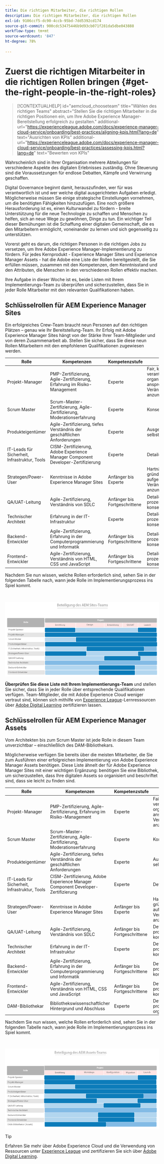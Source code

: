 ```yaml
---
title: Die richtigen Mitarbeiter, die richtigen Rollen
description: Die richtigen Mitarbeiter, die richtigen Rollen
exl-id: 9106ccf5-dc90-4ccb-95bd-7dd5392cd174
source-git-commit: 900cdc53475446b9d93cb071f281da5dbe043888
workflow-type: tm+mt
source-wordcount: '847'
ht-degree: 78%

---
```


# Zuerst die richtigen Mitarbeiter in die richtigen Rollen bringen {#get-the-right-people-in-the-right-roles}

>[!CONTEXTUALHELP]
>id="aemcloud_chooseteam"
>title="Wählen des richtigen Teams"
>abstract="Stellen Sie die richtigen Mitarbeiter in die richtigen Positionen ein, um Ihre Adobe Experience Manager-Bereitstellung erfolgreich zu gestalten."
>additional-url="https://experienceleague.adobe.com/docs/experience-manager-cloud-service/onboarding/best-practices/aligning-kpis.html?lang=de" text="Ausrichten von KPIs"
>additional-url="https://experienceleague.adobe.com/docs/experience-manager-cloud-service/onboarding/best-practices/assessing-kpis.html?lang=de" text="Bewerten von KPIs"

Wahrscheinlich sind in Ihrer Organisation mehrere Abteilungen für verschiedene Aspekte des digitalen Erlebnisses zuständig. Ohne Steuerung sind die Voraussetzungen für endlose Debatten, Kämpfe und Verwirrung geschaffen.

Digital Governance beginnt damit, herauszufinden, wer für was verantwortlich ist und wer welche digital ausgerichteten Aufgaben erledigt. Möglicherweise müssen Sie einige strategische Einstellungen vornehmen, um die benötigten Fähigkeiten hinzuzufügen. Eine noch größere Herausforderung ist es, einen Kulturwandel zu fördern - breite Unterstützung für die neue Technologie zu schaffen und Menschen zu helfen, sich an neue Wege zu gewöhnen, Dinge zu tun. Ein wichtiger Teil dieser Bemühungen ist die Schaffung einer digitalen Gemeinschaft, die es den Mitarbeitern ermöglicht, voneinander zu lernen und sich gegenseitig zu unterstützen.

Vorerst geht es darum, die richtigen Personen in die richtigen Jobs zu versetzen, um Ihre Adobe Experience Manager-Implementierung zu fördern. Für jedes Kernprodukt - Experience Manager Sites und Experience Manager Assets - hat die Adobe eine Liste der Rollen bereitgestellt, die Sie erfüllen müssen, zusammen mit den Kompetenzen, dem Kenntnisstand und den Attributen, die Menschen in den verschiedenen Rollen effektiv machen.

Ihre Aufgabe in dieser Woche ist es, beide Listen mit Ihrem Implementierungs-Team zu überprüfen und sicherzustellen, dass Sie in jeder Rolle Mitarbeiter mit den relevanten Qualifikationen haben.

## **Schlüsselrollen für AEM Experience Manager Sites**

Ein erfolgreiches Crew-Team braucht neun Personen auf den richtigen Plätzen – genau wie Ihr Bereitstellung-Team. Ihr Erfolg mit Adobe Experience Manager Sites hängt von der Stärke Ihrer Team-Mitglieder und von deren Zusammenarbeit ab. Stellen Sie sicher, dass Sie diese neun Rollen Mitarbeitern mit den empfohlenen Qualifikationen zugewiesen werden.

| Rolle | Kompetenzen | Kompetenzstufe | Qualitäten |
|--- |--- |--- |--- |
| Projekt-Manager | PMP-Zertifizierung, Agile-Zertifizierung, Erfahrung im Risiko-Management | Experte | Fair, konsequent, verantwortungsbewusst, organisiert, positiv, ansprechbar, bereit, Veränderungen anzunehmen |
| Scrum Master | Scrum-Master-Zertifizierung, Agile-Zertifizierung, Moderationserfahrung | Experte | Konsequent, kreativ |
| Produkteigentümer | Agile-Zertifizierung, tiefes Verständnis der geschäftlichen Anforderungen | Experte | Ausgeglichen, selbstbewusst |
| IT-Leads für Sicherheit, Infrastruktur, Tools | CISM-Zertifizierung, Adobe Experience Manager Component Developer-Zertifizierung | Experte | Detailorientiert |
| Strategen/Power-User | Kenntnisse in Adobe Experience Manager Sites | Anfänger bis Experte | Hartnäckig, neugierig, gründlich, aufgeschlossen, bereit, Veränderungen anzunehmen, kooperativ |
| QA/UAT-Leitung | Agile-Zertifizierung, Verständnis von SDLC | Anfänger bis Fortgeschrittene | Detailorientiert, prozessorientiert, konsequent |
| Technischer Architekt | Erfahrung in der IT-Infrastruktur | Experte | Detailorientiert, prozessorientiert, konsequent |
| Backend-Entwickler | Agile-Zertifizierung, Erfahrung in der Computerprogrammierung und Informatik | Anfänger bis Fortgeschrittene | Detailorientiert, prozessorientiert, konsequent |
| Frontend-Entwickler | Agile-Zertifizierung, Verständnis von HTML, CSS und JavaScript | Anfänger bis Fortgeschrittene | Detailorientiert, prozessorientiert, konsequent |

Nachdem Sie nun wissen, welche Rollen erforderlich sind, sehen Sie in der folgenden Tabelle nach, wann jede Rolle im Implementierungsprozess ins Spiel kommt.

<br>

![Rollen für die Implementierung überprüfen](assets/team_involvement.png)

**Überprüfen Sie diese Liste mit Ihrem Implementierungs-Team** und stellen Sie sicher, dass Sie in jeder Rolle über entsprechende Qualifikationen verfügen. Team-Mitglieder, die mit Adobe Experience Cloud weniger vertraut sind, können sich mithilfe von [Experience League](https://experienceleague.adobe.com/?lang=de#recommended/solutions/experience-manager)-Lernressourcen über [Adobe Digital Learning](https://learning.adobe.com/certification.html) zertifizieren lassen.

## **Schlüsselrollen für AEM Experience Manager Assets**

Vom Architekten bis zum Scrum Master ist jede Rolle in diesem Team unverzichtbar – einschließlich des DAM-Bibliothekars.

Möglicherweise verfügen Sie bereits über die meisten Mitarbeiter, die Sie zum Ausführen einer erfolgreichen Implementierung von Adobe Experience Manager Assets benötigen. Diese Liste ähnelt der für Adobe Experience Manager Sites mit einer wichtigen Ergänzung: benötigen Sie eine Bibliothek, um sicherzustellen, dass Ihre digitalen Assets so organisiert und beschriftet sind, dass sie leicht zu finden sind.

| Rolle | Kompetenzen | Kompetenzstufe | Qualitäten |
|--- |--- |--- |--- |
| Projekt-Manager | PMP-Zertifizierung, Agile-Zertifizierung, Erfahrung im Risiko-Management | Experte | Fair, konsequent, verantwortungsbewusst, organisiert, positiv, ansprechbar, bereit, Veränderungen anzunehmen |
| Scrum Master | Scrum-Master-Zertifizierung, Agile-Zertifizierung, Moderationserfahrung | Experte | Konsequent, kreativ |
| Produkteigentümer | Agile-Zertifizierung, tiefes Verständnis der geschäftlichen Anforderungen | Experte | Ausgeglichen, selbstbewusst |
| IT-Leads für Sicherheit, Infrastruktur, Tools | CISM-Zertifizierung, Adobe Experience Manager Component Developer-Zertifizierung | Experte | Detailorientiert |
| Strategen/Power-User | Kenntnisse in Adobe Experience Manager Sites | Anfänger bis Experte | Hartnäckig, neugierig, gründlich, aufgeschlossen, bereit, Veränderungen anzunehmen, kooperativ |
| QA/UAT-Leitung | Agile-Zertifizierung, Verständnis von SDLC | Anfänger bis Fortgeschrittene | Detailorientiert, prozessorientiert, konsequent |
| Technischer Architekt | Erfahrung in der IT-Infrastruktur | Experte | Detailorientiert, prozessorientiert, konsequent |
| Backend-Entwickler | Agile-Zertifizierung, Erfahrung in der Computerprogrammierung und Informatik | Anfänger bis Fortgeschrittene | Detailorientiert, prozessorientiert, konsequent |
| Frontend-Entwickler | Agile-Zertifizierung, Verständnis von HTML, CSS und JavaScript | Anfänger bis Fortgeschrittene | Detailorientiert, prozessorientiert, konsequent |
| DAM-Bibliothekar | Bibliothekswissenschaftlicher Hintergrund und Abschluss | Experte | Detailorientiert, prozessorientiert, organisiert |

Nachdem Sie nun wissen, welche Rollen erforderlich sind, sehen Sie in der folgenden Tabelle nach, wann jede Rolle im Implementierungsprozess ins Spiel kommt.

<br>

![Horizontales Balkendiagramm mit fiktiven Rollen und ihrer Beteiligung am AEM Assets-Team.](/help/overview/assets/team_involvement2.png)

>[!TIP]
>
> Erfahren Sie mehr über Adobe Experience Cloud und die Verwendung von Ressourcen unter [Experience League](https://experienceleague.adobe.com/?lang=de#recommended/solutions/experience-manager) und zertifizieren Sie sich über [Adobe Digital Learning](https://learning.adobe.com/certification.html).
